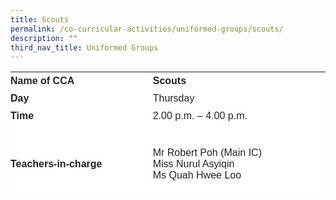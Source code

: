 ```yaml
---
title: Scouts
permalink: /co-curricular-activities/uniformed-groups/scouts/
description: ""
third_nav_title: Uniformed Groups
---
```

<table border="0" style="box-sizing: inherit; border-collapse: collapse; border-spacing: 0px; max-width: 100%; color: rgb(34, 34, 34); font-family: &quot;Source Sans Pro&quot;, sans-serif; font-size: 16px; font-style: normal; font-variant-ligatures: normal; font-variant-caps: normal; font-weight: 400; letter-spacing: normal; orphans: 2; text-align: start; text-transform: none; white-space: normal; widows: 2; word-spacing: 0px; -webkit-text-stroke-width: 0px; background-color: rgb(255, 255, 255); text-decoration-thickness: initial; text-decoration-style: initial; text-decoration-color: initial; height: 193px; width: 792.225px;"><tbody style="box-sizing: inherit;"><tr style="box-sizing: inherit; background: rgb(255, 255, 255); height: 24px;"><td style="box-sizing: inherit; padding: 5px 0px; width: 349.062px; height: 24px;"><strong style="box-sizing: inherit; font-weight: 700;">Name of CCA</strong></td><td style="box-sizing: inherit; padding: 0px; width: 442.163px; height: 24px;"><strong style="box-sizing: inherit; font-weight: 700;">Scouts</strong></td></tr><tr style="box-sizing: inherit; background: rgb(255, 255, 255);"><td style="box-sizing: inherit; padding: 5px 0px; width: 349.062px;"><strong style="box-sizing: inherit; font-weight: 700;">Day</strong></td><td style="box-sizing: inherit; padding: 5px 0px; width: 442.163px;">Thursday</td></tr><tr style="box-sizing: inherit; background: rgb(255, 255, 255); height: 24px;"><td style="box-sizing: inherit; padding: 5px 0px; width: 349.062px; height: 24px;"><strong style="box-sizing: inherit; font-weight: 700;">Time</strong></td><td style="box-sizing: inherit; padding: 5px 0px; width: 442.163px; height: 24px;">2.00 p.m. – 4.00 p.m.</td></tr><tr style="box-sizing: inherit; background: rgb(255, 255, 255); height: 126px;"><td style="box-sizing: inherit; padding: 5px 0px; width: 349.062px; height: 126px;"><strong style="box-sizing: inherit; font-weight: 700;">Teachers-in-charge</strong></td><td style="box-sizing: inherit; padding: 5px 0px; width: 442.163px; height: 126px;">Mr Robert Poh (Main IC)<br>Miss Nurul Asyiqin<br>Ms Quah Hwee Loo</td></tr><td colspan="2" style="box-sizing: inherit; padding: 5px 0px; width: 791.225px; height: 336px;"><p style="box-sizing: inherit; font-size: 1em;">The objective of the Cub Scouts program is to provide a group environment which is intellectually stimulating, physically vital and directed towards satisfying the child’s basic need to face and overcome challenges.</p><p style="box-sizing: inherit; font-size: 1em;"></p><p style="box-sizing: inherit; font-size: 1em;">Cub Scouts activities are short and wrapped up in the spirit of service to all. Games of every sort are played to ensure a balanced training approach that would teach them to be self-reliant.</p><p style="box-sizing: inherit; font-size: 1em;">The teachers use general Pack games, inter-Six games, sense-training games, relays and some physical endurance training to build stamina and perseverance as a group.</p><p style="box-sizing: inherit; font-size: 1em;">Stories, in particular Kipling’s Jungle Book and other similar stories that involve adventure, romance, humour, history, religious stories etc., are used and help each Cub Scout to more easily understand the meaning of their Promise and Law through analogy, stories and plays. Scouts also sing songs to bring the warmth of certain activities like knot tying, more excitement and engagement.</p><p style="box-sizing: inherit; font-size: 1em;">Play acting such as charades are used as this allows the children to use their imagination freely. Handcrafts are another important activity for a Cub Scout that aims to help children use their fingers and their heads to satisfy their creative instinct and to encourage hobbies in their spare time and at home. Knot tying trains their dexterity and memory skills as they work at remembering the different kinds of knots and their uses.</p><p style="box-sizing: inherit; font-size: 1em;">Foot-drills instil discipline and team work as the pack works together to achieve the desired outcomes.</p><p style="box-sizing: inherit; font-size: 1em;"><span style="box-sizing: inherit; font-family: inherit; font-size: inherit;">In short, self-developmental activities are a well-entrenched component of the overall drive towards encouraging “Fun &amp; Discovery” amongst the Cubs.</span></p>